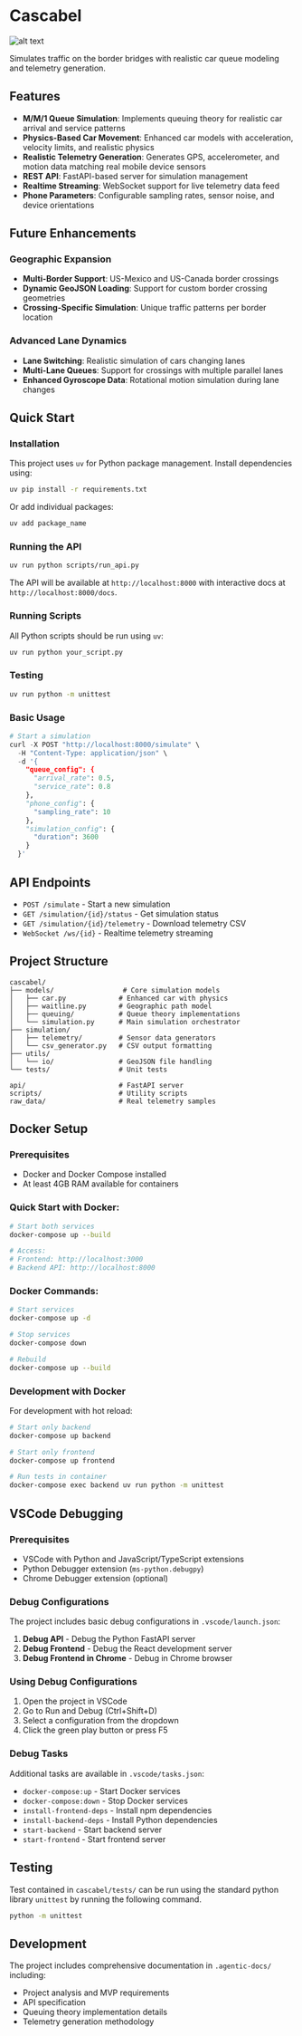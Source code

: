 # Cascabel

![alt text](https://github.com/gavargas22/Cascabel/raw/master/cascabel.jpg "Cascabel")

Simulates traffic on the border bridges with realistic car queue modeling and telemetry generation.

## Features

- **M/M/1 Queue Simulation**: Implements queuing theory for realistic car arrival and service patterns
- **Physics-Based Car Movement**: Enhanced car models with acceleration, velocity limits, and realistic physics
- **Realistic Telemetry Generation**: Generates GPS, accelerometer, and motion data matching real mobile device sensors
- **REST API**: FastAPI-based server for simulation management
- **Realtime Streaming**: WebSocket support for live telemetry data feed
- **Phone Parameters**: Configurable sampling rates, sensor noise, and device orientations

## Future Enhancements

### Geographic Expansion
- **Multi-Border Support**: US-Mexico and US-Canada border crossings
- **Dynamic GeoJSON Loading**: Support for custom border crossing geometries
- **Crossing-Specific Simulation**: Unique traffic patterns per border location

### Advanced Lane Dynamics
- **Lane Switching**: Realistic simulation of cars changing lanes
- **Multi-Lane Queues**: Support for crossings with multiple parallel lanes
- **Enhanced Gyroscope Data**: Rotational motion simulation during lane changes

## Quick Start

### Installation

This project uses `uv` for Python package management. Install dependencies using:

```bash
uv pip install -r requirements.txt
```

Or add individual packages:
```bash
uv add package_name
```

### Running the API

```bash
uv run python scripts/run_api.py
```

The API will be available at `http://localhost:8000` with interactive docs at `http://localhost:8000/docs`.

### Running Scripts

All Python scripts should be run using `uv`:

```bash
uv run python your_script.py
```

### Testing

```bash
uv run python -m unittest
```

### Basic Usage

```python
# Start a simulation
curl -X POST "http://localhost:8000/simulate" \
  -H "Content-Type: application/json" \
  -d '{
    "queue_config": {
      "arrival_rate": 0.5,
      "service_rate": 0.8
    },
    "phone_config": {
      "sampling_rate": 10
    },
    "simulation_config": {
      "duration": 3600
    }
  }'
```

## API Endpoints

- `POST /simulate` - Start a new simulation
- `GET /simulation/{id}/status` - Get simulation status
- `GET /simulation/{id}/telemetry` - Download telemetry CSV
- `WebSocket /ws/{id}` - Realtime telemetry streaming

## Project Structure

```
cascabel/
├── models/                 # Core simulation models
│   ├── car.py             # Enhanced car with physics
│   ├── waitline.py        # Geographic path model
│   ├── queuing/           # Queue theory implementations
│   └── simulation.py      # Main simulation orchestrator
├── simulation/
│   ├── telemetry/         # Sensor data generators
│   └── csv_generator.py   # CSV output formatting
├── utils/
│   └── io/                # GeoJSON file handling
└── tests/                 # Unit tests

api/                       # FastAPI server
scripts/                   # Utility scripts
raw_data/                  # Real telemetry samples
```

## Docker Setup

### Prerequisites

- Docker and Docker Compose installed
- At least 4GB RAM available for containers

### Quick Start with Docker:

```bash
# Start both services
docker-compose up --build

# Access:
# Frontend: http://localhost:3000
# Backend API: http://localhost:8000
```

### Docker Commands:

```bash
# Start services
docker-compose up -d

# Stop services
docker-compose down

# Rebuild
docker-compose up --build
```

### Development with Docker

For development with hot reload:

```bash
# Start only backend
docker-compose up backend

# Start only frontend
docker-compose up frontend

# Run tests in container
docker-compose exec backend uv run python -m unittest
```

## VSCode Debugging

### Prerequisites

- VSCode with Python and JavaScript/TypeScript extensions
- Python Debugger extension (`ms-python.debugpy`)
- Chrome Debugger extension (optional)

### Debug Configurations

The project includes basic debug configurations in `.vscode/launch.json`:

1. **Debug API** - Debug the Python FastAPI server
2. **Debug Frontend** - Debug the React development server
3. **Debug Frontend in Chrome** - Debug in Chrome browser

### Using Debug Configurations

1. Open the project in VSCode
2. Go to Run and Debug (Ctrl+Shift+D)
3. Select a configuration from the dropdown
4. Click the green play button or press F5

### Debug Tasks

Additional tasks are available in `.vscode/tasks.json`:

- `docker-compose:up` - Start Docker services
- `docker-compose:down` - Stop Docker services
- `install-frontend-deps` - Install npm dependencies
- `install-backend-deps` - Install Python dependencies
- `start-backend` - Start backend server
- `start-frontend` - Start frontend server

## Testing

Test contained in `cascabel/tests/` can be run using the standard python library `unittest` by running the following command.

```bash
python -m unittest
```

## Development

The project includes comprehensive documentation in `.agentic-docs/` including:
- Project analysis and MVP requirements
- API specification
- Queuing theory implementation details
- Telemetry generation methodology